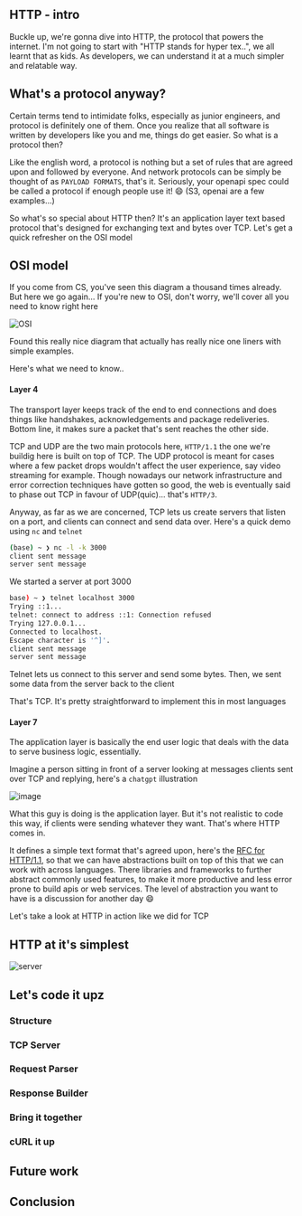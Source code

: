 ## HTTP - intro

Buckle up, we're gonna dive into HTTP, the protocol that powers the internet. I'm not going to start with "HTTP stands for hyper tex..", we all learnt that as kids. As developers, we can understand it at a much simpler and relatable way.

## What's a protocol anyway?

Certain terms tend to intimidate folks, especially as junior engineers, and protocol is definitely one of them. Once you realize that all software is written by developers like you and me, things do get easier. So what is a protocol then?

Like the english word, a protocol is nothing but a set of rules that are agreed upon and followed by everyone. And network protocols can be simply be thought of as `PAYLOAD FORMATS`, that's it. Seriously, your openapi spec could be called a protocol if enough people use it! 😄 (S3, openai are a few examples...)

So what's so special about HTTP then? It's an application layer text based protocol that's designed for exchanging text and bytes over TCP. Let's get a quick refresher on the OSI model

## OSI model

If you come from CS, you've seen this diagram a thousand times already. But here we go again... If you're new to OSI, don't worry, we'll cover all you need to know right here

![OSI](https://www.indusface.com/wp-content/uploads/2023/09/OSI-Model-7-layers.png)

Found this really nice diagram that actually has really nice one liners with simple examples.

Here's what we need to know..

#### Layer 4

The transport layer keeps track of the end to end connections and does things like handshakes, acknowledgements and package redeliveries. Bottom line, it makes sure a packet that's sent reaches the other side. 

TCP and UDP are the two main protocols here, `HTTP/1.1` the one we're buildig here is built on top of TCP. The UDP protocol is meant for cases where a few packet drops wouldn't affect the user experience, say video streaming for example. Though nowadays our network infrastructure and error correction techniques have gotten so good, the web is eventually said to phase out TCP in favour of UDP(quic)... that's `HTTP/3`.

Anyway, as far as we are concerned, TCP lets us create servers that listen on a port, and clients can connect and send data over. Here's a quick demo using `nc` and `telnet`

```bash
(base) ~ ❯ nc -l -k 3000                                                                               ⏎
client sent message
server sent message
```

We started a server at port 3000


```bash
base) ~ ❯ telnet localhost 3000                                                                       ⏎
Trying ::1...
telnet: connect to address ::1: Connection refused
Trying 127.0.0.1...
Connected to localhost.
Escape character is '^]'.
client sent message
server sent message
```

Telnet lets us connect to this server and send some bytes. Then, we sent some data from the server back to the client

That's TCP. It's pretty straightforward to implement this in most languages


#### Layer 7

The application layer is basically the end user logic that deals with the data to serve business logic, essentially.

Imagine a person sitting in front of a server looking at messages clients sent over TCP and replying, here's a `chatgpt` illustration

![image](https://github.com/user-attachments/assets/253d1802-cced-43ef-b4fb-689d3184dcdd)

What this guy is doing is the application layer. But it's not realistic to code this way, if clients were sending whatever they want. That's where HTTP comes in.

It defines a simple text format that's agreed upon, here's the [RFC for HTTP/1.1](https://datatracker.ietf.org/doc/html/rfc2616), so that we can have abstractions built on top of this that we can work with across languages. There libraries and frameworks to further abstract commonly used features, to make it more productive and less error prone to build apis or web services. The level of abstraction you want to have is a discussion for another day 😄

Let's take a look at HTTP in action like we did for TCP

## HTTP at it's simplest

![server](https://github.com/user-attachments/assets/c3eea7b3-1248-497a-aa34-754d1c154a4c)

<div style="display: none;" id="delayedGif">
  ![client](https://github.com/user-attachments/assets/19edf3b8-11b4-4a59-8ead-147af0e8a5f6)
</div>

<script>
    setTimeout(function() {
        document.getElementById('delayedGif').style.display = 'block';
    }, 3000);
</script>


## Let's code it upz


### Structure


### TCP Server


### Request Parser


### Response Builder


### Bring it together


### cURL it up


## Future work


## Conclusion





